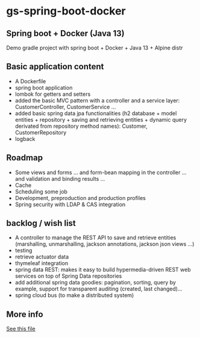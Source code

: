 # gs-spring-boot-docker

## Spring boot + Docker (Java 13)

Demo gradle project with spring boot + Docker + Java 13 + Alpine distr

## Basic application content

* A Dockerfile
* spring boot application
* lombok for getters and setters
* added the basic MVC pattern with a controller and a service layer: CustomerController, CustomerService ...
* added basic spring data jpa functionalities  (h2 database + model entities + repository + saving and retrieving entities + dynamic query derivated from repository method names): Customer, CustomerRepository
* logback

## Roadmap

* Some views and forms ... and form-bean mapping in the controller ... and validation and binding results ...
* Cache
* Scheduling some job
* Development, preproduction and production  profiles
* Spring security with LDAP & CAS integration


## backlog / wish list

* A controller to manage the REST API to save and retrieve entities (marshalling, unmarshalling, jackson annotations, jackson json views ...)
* testing
* retrieve actuator data
* thymeleaf integration
* spring data REST: makes it easy to build hypermedia-driven REST web services on top of Spring Data repositories
* add additional spring data goodies: pagination, sorting, query by example, support for transparent auditing (created, last changed)...
* spring cloud bus (to make a distributed system)

## More info

[See this file](Docker%20+%20Spring.pdf)

